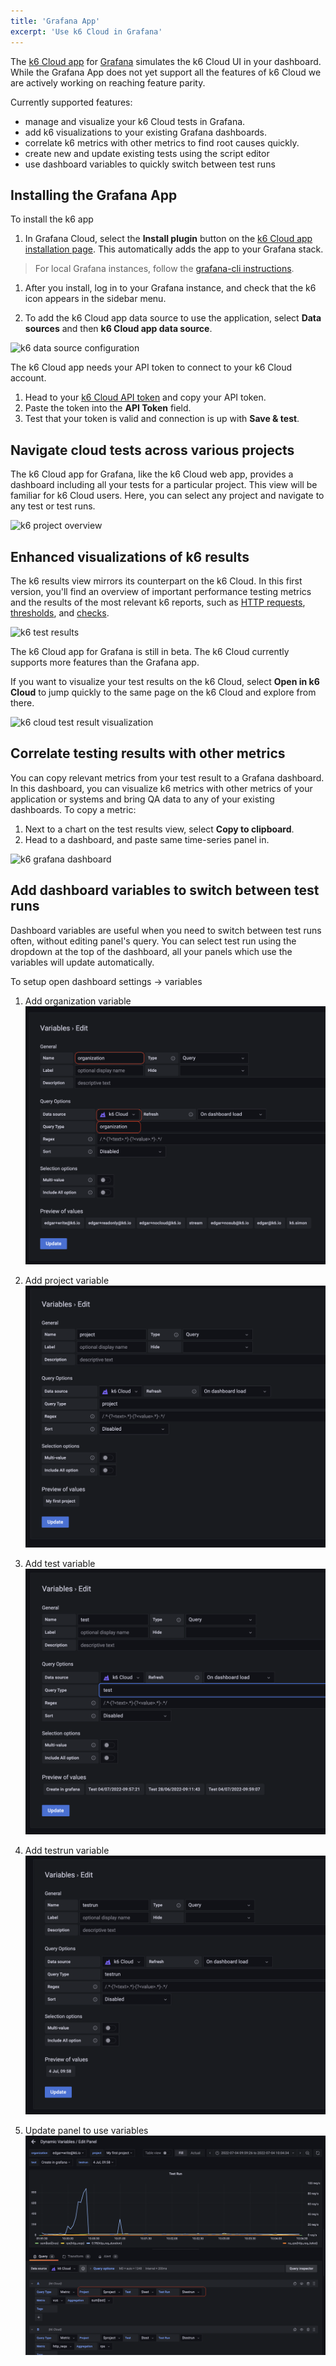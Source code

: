 ```yaml
---
title: 'Grafana App'
excerpt: 'Use k6 Cloud in Grafana'
---
```


The [k6 Cloud app](https://grafana.com/grafana/plugins/grafana-k6-app/) for [Grafana](https://grafana.com/) simulates the k6 Cloud UI in your dashboard. While the Grafana App does not yet support all the features of k6 Cloud we are actively working on reaching feature parity.

Currently supported features:
* manage and visualize your k6 Cloud tests in Grafana.
* add k6 visualizations to your existing Grafana dashboards.
* correlate k6 metrics with other metrics to find root causes quickly.
* create new and update existing tests using the script editor
* use dashboard variables to quickly switch between test runs

## Installing the Grafana App

To install the k6 app

1. In Grafana Cloud, select the **Install plugin** button on the [k6 Cloud app installation page](https://grafana.com/grafana/plugins/grafana-k6-app/?tab=installation). This automatically adds the app to your Grafana stack.

  > For local Grafana instances, follow the [grafana-cli instructions](https://grafana.com/grafana/plugins/grafana-k6-app/?tab=installation).

1. After you install, log in to your Grafana instance, and check that the k6 icon appears in the sidebar menu.

1. To add the k6 Cloud app data source to use the application, select **Data sources** and then **k6 Cloud app data source**.

![k6 data source configuration](./images/06-Grafana-Plugin/k6_cloud_grafana_plugin_data_source_view.png)

The k6 Cloud app needs your API token to connect to your k6 Cloud account.

1. Head to your [k6 Cloud API token](https://app.k6.io/account/api-token) and copy your API token.
1. Paste the token into the **API Token** field.
1. Test that your token is valid and connection is up with **Save & test**.

## Navigate cloud tests across various projects

The k6 Cloud app for Grafana, like the k6 Cloud web app, provides a dashboard including all your tests for a particular project.
This view will be familiar for k6 Cloud users.
Here, you can select any project and navigate to any test or test runs.

![k6 project overview](./images/06-Grafana-Plugin/k6_cloud_grafana_project_overview.png)

## Enhanced visualizations of k6 results

The k6 results view mirrors its counterpart on the k6 Cloud.
In this first version, you'll find an overview of important performance testing metrics and the results of the most relevant k6 reports, such as [HTTP requests](https://k6.io/docs/using-k6/http-requests/), [thresholds](https://k6.io/docs/using-k6/thresholds/), and [checks](https://k6.io/docs/using-k6/checks/).

![k6 test results](./images/06-Grafana-Plugin/k6_cloud_grafana_test_result.png)

The k6 Cloud app for Grafana is still in beta.
The k6 Cloud currently supports more features than the Grafana app.

If you want to visualize your test results on the k6 Cloud, select **Open in k6 Cloud** to jump quickly to the same page on the k6 Cloud and explore from there.

![k6 cloud test result visualization](./images/06-Grafana-Plugin/k6_cloud_testresult_visualization.png)

## Correlate testing results with other metrics

You can copy relevant metrics from your test result to a Grafana dashboard.
In this dashboard, you can visualize k6 metrics with other metrics of your application or systems and bring QA data to any of your existing dashboards.
To copy a metric:

1. Next to a chart on the test results view, select  **Copy to clipboard**.
1. Head to a dashboard, and paste same time-series panel in.

![k6 grafana dashboard](./images/06-Grafana-Plugin/k6_cloud_grafana_dashboard.png)

## Add dashboard variables to switch between test runs

Dashboard variables are useful when you need to switch between test runs often, without editing panel's query. You can select test run using the dropdown at the top of the dashboard, all your panels which use the variables will update automatically.

To setup open dashboard settings -> variables

1. Add organization variable
![k6 grafana add org](./images/06-Grafana-Plugin/k6_cloud_grafana_add_org.png)

2. Add project variable
![k6 grafana add project](./images/06-Grafana-Plugin/k6_cloud_grafana_add_project.png)

3. Add test variable
![k6 grafana add test](./images/06-Grafana-Plugin/k6_cloud_grafana_add_test.png)

4. Add testrun variable
![k6 grafana add testrun](./images/06-Grafana-Plugin/k6_cloud_grafana_add_testrun.png)

5. Update panel to use variables
![k6 grafana use variables in panel](./images/06-Grafana-Plugin/k6_cloud_grafana_use_vars_in_panel.png)
